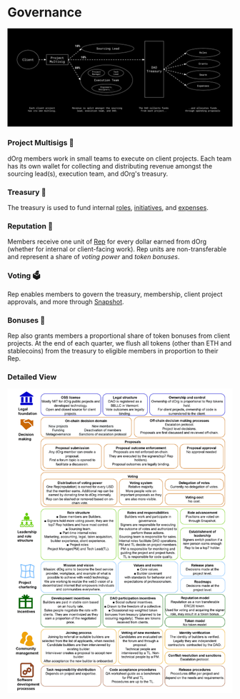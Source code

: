 # Governance

![](<.gitbook/assets/flow of funds - feb 22 (2).png>)

### Project Multisigs 🔐

dOrg members work in small teams to execute on client projects. Each team has its own wallet for collecting and distributing revenue amongst the sourcing lead(s), execution team, and dOrg's treasury.

### Treasury 🏦

The treasury is used to fund internal [roles](workflows/doing-internal-work/#internal-roles), [initiatives](workflows/doing-internal-work/#the-swarm), and [expenses](workflows/expense-reimbursement-policy.md).

### Reputation 🏅

Members receive one unit of [Rep](https://etherscan.io/token/tokenholderchart/0x62300cec5240e5b273781ad67ce735107f3dacd4) for every dollar earned from dOrg (whether for internal or client-facing work). Rep units are non-transferable and represent a share of _voting power_ and _token bonuses_.&#x20;

### Voting 🗳

Rep enables members to govern the treasury, membership, client project approvals, and more through [Snapshot](workflows/navigating.md#snapshot).&#x20;

### Bonuses 🤑

Rep also grants members a proportional share of token bonuses from client projects. At the end of each quarter, we flush all tokens (other than ETH and stablecoins) from the treasury to eligible members in proportion to their Rep.

### Detailed View

![Credit to Jozef Siu of the SecureSECO initiative for putting this together!](<.gitbook/assets/2022.02.04 dOrg Governance model.jpg>)
